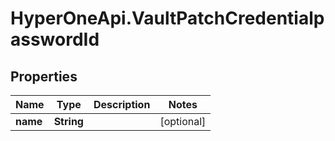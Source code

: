 # HyperOneApi.VaultPatchCredentialpasswordId

## Properties
Name | Type | Description | Notes
------------ | ------------- | ------------- | -------------
**name** | **String** |  | [optional] 


